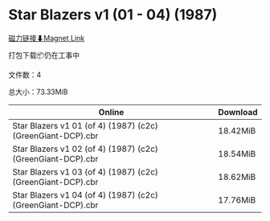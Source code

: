 # Star Blazers v1 (01 - 04) (1987)

[磁力链接⬇Magnet Link](magnet:?xt=urn:btih:c7cd0bd45e84051a659b889374950b65c59edd13&dn=Star%20Blazers%20v1%20%2801%20-%2004%29%20%281987%29)

打包下载📦仍在工事中

文件数：4

总大小：73.33MiB

Online | Download
--- | ---
Star Blazers v1 01 (of 4) (1987) (c2c) (GreenGiant-DCP).cbr | 18.42MiB
Star Blazers v1 02 (of 4) (1987) (c2c) (GreenGiant-DCP).cbr | 18.54MiB
Star Blazers v1 03 (of 4) (1987) (c2c) (GreenGiant-DCP).cbr | 18.62MiB
Star Blazers v1 04 (of 4) (1987) (c2c) (GreenGiant-DCP).cbr | 17.76MiB